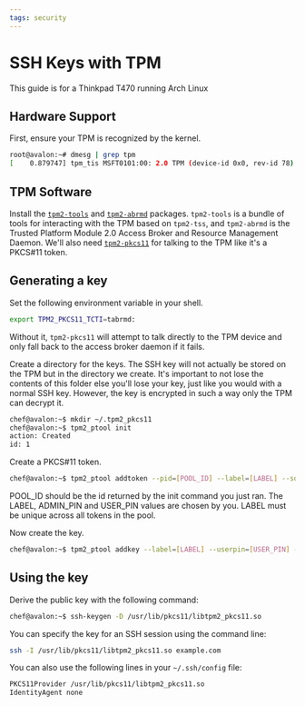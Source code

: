 ```yaml
---
tags: security
---
```


# SSH Keys with TPM
This guide is for a Thinkpad T470 running Arch Linux

## Hardware Support
First, ensure your TPM is recognized by the kernel.
```bash
root@avalon:~# dmesg | grep tpm
[    0.879747] tpm_tis MSFT0101:00: 2.0 TPM (device-id 0x0, rev-id 78)
```

## TPM Software
Install the [`tpm2-tools`](https://archlinux.org/packages/community/x86_64/tpm2-tools/) and [`tpm2-abrmd`](https://archlinux.org/packages/community/x86_64/tpm2-abrmd/) packages. `tpm2-tools` is a bundle of tools for interacting with the TPM based on `tpm2-tss`, and `tpm2-abrmd` is the Trusted Platform Module 2.0 Access Broker and Resource Management Daemon. We'll also need [`tpm2-pkcs11`](https://archlinux.org/packages/community/x86_64/tpm2-pkcs11/) for talking to the TPM like it's a PKCS#11 token.

## Generating a key
Set the following environment variable in your shell. 
```bash
export TPM2_PKCS11_TCTI=tabrmd:
```
Without it, `tpm2-pkcs11` will attempt to talk directly to the TPM device and only fall back to the access broker daemon if it fails. 

Create a directory for the keys. The SSH key will not actually be stored on the TPM but in the directory we create. It's important to not lose the contents of this folder else you'll lose your key, just like you would with a normal SSH key. However, the key is encrypted in such a way only the TPM can decrypt it.
```bash
chef@avalon:~$ mkdir ~/.tpm2_pkcs11
chef@avalon:~$ tpm2_ptool init
action: Created
id: 1
```

Create a PKCS#11 token.
```bash
chef@avalon:~$ tpm2_ptool addtoken --pid=[POOL_ID] --label=[LABEL] --sopin=[ADMIN_PIN] --userpin=[USER_PIN]
```

POOL_ID should be the id returned by the init command you just ran. The LABEL, ADMIN_PIN and USER_PIN values are chosen by you. LABEL must be unique across all tokens in the pool.

Now create the key. 
```bash
chef@avalon:~$ tpm2_ptool addkey --label=[LABEL] --userpin=[USER_PIN] --algorithm=ecc256
```

## Using the key
Derive the public key with the following command:
```bash
chef@avalon:~$ ssh-keygen -D /usr/lib/pkcs11/libtpm2_pkcs11.so
```

You can specify the key for an SSH session using the command line:
```bash
ssh -I /usr/lib/pkcs11/libtpm2_pkcs11.so example.com
```
You can also use the following lines in your `~/.ssh/config` file:
```txt
PKCS11Provider /usr/lib/pkcs11/libtpm2_pkcs11.so
IdentityAgent none
```
